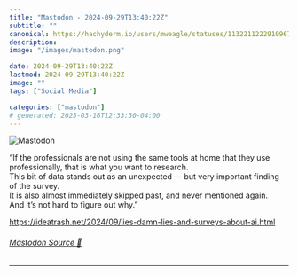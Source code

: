 ```yaml
---
title: "Mastodon - 2024-09-29T13:40:22Z"
subtitle: ""
canonical: https://hachyderm.io/users/mweagle/statuses/113221122291096769
description:
image: "/images/mastodon.png"

date: 2024-09-29T13:40:22Z
lastmod: 2024-09-29T13:40:22Z
image: ""
tags: ["Social Media"]

categories: ["mastodon"]
# generated: 2025-03-16T12:33:30-04:00
---
```

![Mastodon](/images/mastodon.png)

<p>“If the professionals are not using the same tools at home that they use professionally, that is what you want to research.<br />This bit of data stands out as an unexpected — but very important finding of the survey.<br />It is also almost immediately skipped past, and never mentioned again.<br />And it’s not hard to figure out why.”</p><p><a href="https://ideatrash.net/2024/09/lies-damn-lies-and-surveys-about-ai.html" target="_blank" rel="nofollow noopener noreferrer" translate="no"><span class="invisible">https://</span><span class="ellipsis">ideatrash.net/2024/09/lies-dam</span><span class="invisible">n-lies-and-surveys-about-ai.html</span></a></p>


###### [Mastodon Source 🐘](https://hachyderm.io/@mweagle/113221122291096769)

___

